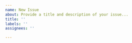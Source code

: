 ```yaml
---
name: New Issue
about: Provide a title and description of your issue...
title: ''
labels: ''
assignees: ''

---
```



